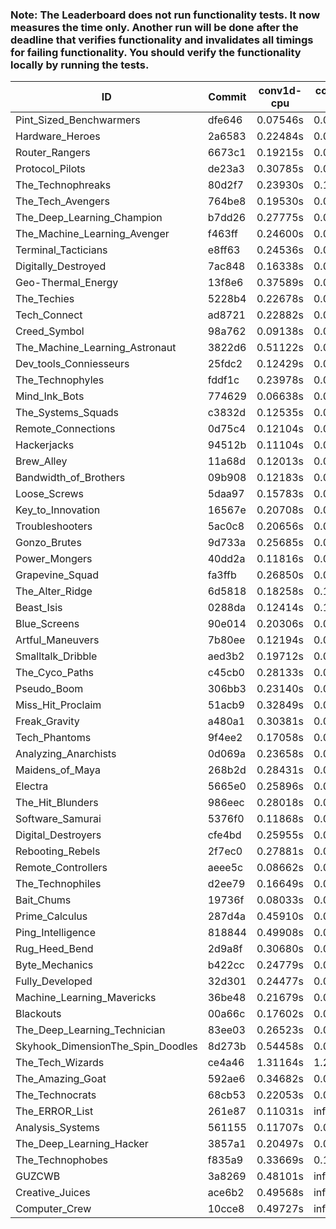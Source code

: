 ### Note: The Leaderboard does not run functionality tests. It now measures the time only. Another run will be done after the deadline that verifies functionality and invalidates all timings for failing functionality. You should verify the functionality locally by running the tests.

|ID|Commit|conv1d-cpu|conv1d-gpu|DWSPConv2D-gpu|gemm-gpu|avg|
|-|-|-|-|-|-|-|
|Pint_Sized_Benchwarmers|dfe646|0.07546s|0.05337s|2.91602s|1.82589s|1.21769s|
|Hardware_Heroes|2a6583|0.22484s|0.07077s|2.92257s|1.84941s|1.26690s|
|Router_Rangers|6673c1|0.19215s|0.06664s|2.97155s|1.89886s|1.28230s|
|Protocol_Pilots|de23a3|0.30785s|0.06589s|2.97563s|1.82366s|1.29326s|
|The_Technophreaks|80d2f7|0.23930s|0.14969s|2.96404s|1.84018s|1.29830s|
|The_Tech_Avengers|764be8|0.19530s|0.06139s|3.12201s|1.85116s|1.30746s|
|The_Deep_Learning_Champion|b7dd26|0.27775s|0.07185s|3.05463s|1.90413s|1.32709s|
|The_Machine_Learning_Avenger|f463ff|0.24600s|0.06683s|3.06898s|1.93997s|1.33045s|
|Terminal_Tacticians|e8ff63|0.24536s|0.06750s|3.08036s|1.94670s|1.33498s|
|Digitally_Destroyed|7ac848|0.16338s|0.06185s|3.04085s|2.10872s|1.34370s|
|Geo-Thermal_Energy|13f8e6|0.37589s|0.06957s|3.03117s|1.94103s|1.35442s|
|The_Techies|5228b4|0.22678s|0.07348s|2.99329s|2.18944s|1.37074s|
|Tech_Connect|ad8721|0.22882s|0.06864s|3.08843s|2.11262s|1.37463s|
|Creed_Symbol|98a762|0.09138s|0.04650s|3.33557s|2.08429s|1.38944s|
|The_Machine_Learning_Astronaut|3822d6|0.51122s|0.07305s|3.04423s|1.93743s|1.39148s|
|Dev_tools_Conniesseurs|25fdc2|0.12429s|0.04847s|3.33795s|2.06825s|1.39474s|
|The_Technophyles|fddf1c|0.23978s|0.04277s|3.11871s|2.18778s|1.39726s|
|Mind_Ink_Bots|774629|0.06638s|0.06681s|3.35056s|2.13459s|1.40459s|
|The_Systems_Squads|c3832d|0.12535s|0.04665s|3.34106s|2.11822s|1.40782s|
|Remote_Connections|0d75c4|0.12104s|0.05003s|3.41276s|2.05201s|1.40896s|
|Hackerjacks|94512b|0.11104s|0.06441s|3.37693s|2.09572s|1.41202s|
|Brew_Alley|11a68d|0.12013s|0.04933s|3.37116s|2.12800s|1.41716s|
|Bandwidth_of_Brothers|09b908|0.12183s|0.06947s|3.36204s|2.13628s|1.42240s|
|Loose_Screws|5daa97|0.15783s|0.06629s|3.38168s|2.08531s|1.42278s|
|Key_to_Innovation|16567e|0.20708s|0.04874s|3.38737s|2.06867s|1.42797s|
|Troubleshooters|5ac0c8|0.20656s|0.06220s|3.38963s|2.06021s|1.42965s|
|Gonzo_Brutes|9d733a|0.25685s|0.04959s|3.36170s|2.05621s|1.43109s|
|Power_Mongers|40dd2a|0.11816s|0.04582s|3.42860s|2.13421s|1.43170s|
|Grapevine_Squad|fa3ffb|0.26850s|0.06744s|3.33432s|2.06110s|1.43284s|
|The_Alter_Ridge|6d5818|0.18258s|0.10149s|3.36921s|2.07831s|1.43290s|
|Beast_Isis|0288da|0.12414s|0.13540s|3.42998s|2.08368s|1.44330s|
|Blue_Screens|90e014|0.20306s|0.06485s|3.33889s|2.17113s|1.44448s|
|Artful_Maneuvers|7b80ee|0.12194s|0.07604s|3.38888s|2.19132s|1.44455s|
|Smalltalk_Dribble|aed3b2|0.19712s|0.06589s|3.33957s|2.18147s|1.44601s|
|The_Cyco_Paths|c45cb0|0.28133s|0.07696s|3.34306s|2.10275s|1.45103s|
|Pseudo_Boom|306bb3|0.23140s|0.04771s|3.34079s|2.18968s|1.45239s|
|Miss_Hit_Proclaim|51acb9|0.32849s|0.07008s|3.32751s|2.08857s|1.45366s|
|Freak_Gravity|a480a1|0.30381s|0.07916s|3.35349s|2.08323s|1.45492s|
|Tech_Phantoms|9f4ee2|0.17058s|0.08858s|3.35688s|2.20660s|1.45566s|
|Analyzing_Anarchists|0d069a|0.23658s|0.04950s|3.29040s|2.26237s|1.45971s|
|Maidens_of_Maya|268b2d|0.28431s|0.06819s|3.36031s|2.12848s|1.46032s|
|Electra|5665e0|0.25896s|0.06794s|3.37554s|2.14068s|1.46078s|
|The_Hit_Blunders|986eec|0.28018s|0.06282s|3.35184s|2.15109s|1.46148s|
|Software_Samurai|5376f0|0.11868s|0.04552s|3.03341s|2.65188s|1.46237s|
|Digital_Destroyers|cfe4bd|0.25955s|0.06765s|3.28319s|2.26872s|1.46978s|
|Rebooting_Rebels|2f7ec0|0.27881s|0.06736s|3.33075s|2.20486s|1.47044s|
|Remote_Controllers|aeee5c|0.08662s|0.04946s|3.59333s|2.15292s|1.47058s|
|The_Technophiles|d2ee79|0.16649s|0.04754s|2.95687s|2.73920s|1.47753s|
|Bait_Chums|19736f|0.08033s|0.07208s|3.33368s|2.42991s|1.47900s|
|Prime_Calculus|287d4a|0.45910s|0.07983s|3.34677s|2.05027s|1.48399s|
|Ping_Intelligence|818844|0.49908s|0.06004s|3.33664s|2.13409s|1.50746s|
|Rug_Heed_Bend|2d9a8f|0.30680s|0.06427s|3.33214s|2.34978s|1.51325s|
|Byte_Mechanics|b422cc|0.24779s|0.05002s|3.37875s|2.42510s|1.52541s|
|Fully_Developed|32d301|0.24477s|0.06436s|3.33425s|2.46914s|1.52813s|
|Machine_Learning_Mavericks|36be48|0.21679s|0.08003s|3.43227s|2.40835s|1.53436s|
|Blackouts|00a66c|0.17602s|0.06886s|3.45467s|2.48132s|1.54522s|
|The_Deep_Learning_Technician|83ee03|0.26523s|0.06803s|3.14016s|2.87728s|1.58768s|
|Skyhook_DimensionThe_Spin_Doodles|8d273b|0.54458s|0.06797s|3.36069s|2.59399s|1.64180s|
|The_Tech_Wizards|ce4a46|1.31164s|1.26440s|2.99027s|2.18310s|1.93735s|
|The_Amazing_Goat|592ae6|0.34682s|0.06984s|3.41895s|4.61118s|2.11170s|
|The_Technocrats|68cb53|0.22053s|0.08354s|3.09513s|5.70655s|2.27644s|
|The_ERROR_List|261e87|0.11031s|infs|3.34475s|2.12850s|infs|
|Analysis_Systems|561155|0.11707s|0.04701s|infs|infs|infs|
|The_Deep_Learning_Hacker|3857a1|0.20497s|0.07255s|infs|1.98783s|infs|
|The_Technophobes|f835a9|0.33669s|0.18568s|infs|1.87172s|infs|
|GUZCWB|3a8269|0.48101s|infs|infs|4.66709s|infs|
|Creative_Juices|ace6b2|0.49568s|infs|infs|4.77866s|infs|
|Computer_Crew|10cce8|0.49727s|infs|infs|4.77975s|infs|
